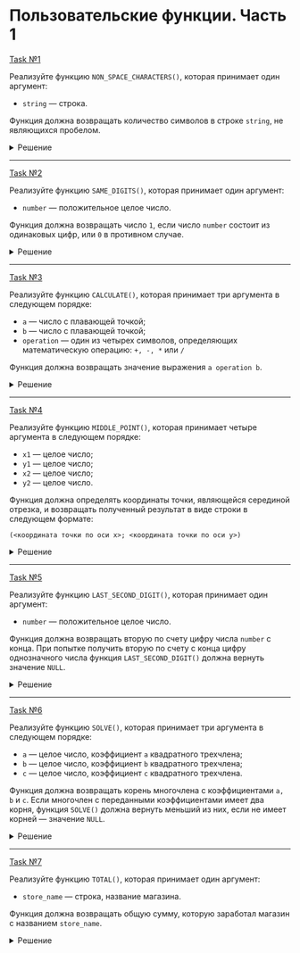 # Пользовательские функции. Часть 1

[Task №1](https://stepik.org/lesson/1162023/step/12?unit=1174328)

Реализуйте функцию `NON_SPACE_CHARACTERS()`, которая принимает один аргумент:

* `string` — строка.

Функция должна возвращать количество символов в строке `string`, не являющихся пробелом.

<details>
  <summary>Решение</summary>

  ```sql
  DELIMITER //
  CREATE FUNCTION NON_SPACE_CHARACTERS(string TEXT)
  RETURNS INT
  DETERMINISTIC
  BEGIN
      RETURN CHAR_LENGTH(REPLACE(string, ' ', ''));
  END //
  DELIMITER ;
  ```

</details>

---

[Task №2](https://stepik.org/lesson/1162023/step/13?unit=1174328)

Реализуйте функцию `SAME_DIGITS()`, которая принимает один аргумент:

* `number` — положительное целое число.

Функция должна возвращать число `1`, если число `number` состоит из одинаковых цифр, или `0` в противном случае.

<details>
  <summary>Решение</summary>

  ```sql
  DELIMITER //
  CREATE FUNCTION SAME_DIGITS(number INT)
  RETURNS INT
  DETERMINISTIC
  BEGIN
      RETURN IF(REPLACE(number, RIGHT(number, 1), '') = 0, 1, 0);
  END //
  DELIMITER ;
  ```

</details>

---

[Task №3](https://stepik.org/lesson/1162023/step/14?unit=1174328)

Реализуйте функцию `CALCULATE()`, которая принимает три аргумента в следующем порядке:

* `a` — число с плавающей точкой;
* `b` — число с плавающей точкой;
* `operation` — один из четырех символов, определяющих математическую операцию: `+, -, *` или `/`

Функция должна возвращать значение выражения `a operation b`.

<details>
  <summary>Решение</summary>

  ```sql
  DELIMITER //
  CREATE FUNCTION CALCULATE(a FLOAT, b FLOAT, operation TEXT)
  RETURNS FLOAT
  DETERMINISTIC
  BEGIN
      RETURN CASE
                 WHEN operation = '+' THEN a + b
                 WHEN operation = '-' THEN a - b
                 WHEN operation = '*' THEN a * b
                 ELSE a / b
             END;
  END //
  DELIMITER ;
  ```

</details>

---

[Task №4](https://stepik.org/lesson/1162023/step/15?unit=1174328)

Реализуйте функцию `MIDDLE_POINT()`, которая принимает четыре аргумента в следующем порядке:

* `x1` — целое число;
* `y1` — целое число;
* `x2` — целое число;
* `y2` — целое число.

Функция должна определять координаты точки, являющейся серединой отрезка, и возвращать полученный результат в виде строки в следующем формате:

`(<координата точки по оси x>; <координата точки по оси y>)`

<details>
  <summary>Решение</summary>

  ```sql
  DELIMITER //
  CREATE FUNCTION MIDDLE_POINT(x1 INT, y1 INT, x2 INT, y2 INT)
  RETURNS TEXT
  DETERMINISTIC
  BEGIN
      DECLARE x FLOAT;
      DECLARE y FLOAT;
      SET x := (x1 + x2) / 2;
      SET y := (y1 + y2) / 2;
      RETURN CONCAT('(', x, '; ', y, ')');
  END //
  DELIMITER ;
  ```

</details>

---

[Task №5](https://stepik.org/lesson/1162023/step/16?unit=1174328)

Реализуйте функцию `LAST_SECOND_DIGIT()`, которая принимает один аргумент:

* `number` — положительное целое число.

Функция должна возвращать вторую по счету цифру числа `number` с конца. При попытке получить вторую по счету с конца цифру однозначного числа функция `LAST_SECOND_DIGIT()` должна вернуть значение `NULL`.

<details>
  <summary>Решение</summary>

  ```sql
  DELIMITER //
  CREATE FUNCTION LAST_SECOND_DIGIT(number INT)
  RETURNS INT
  DETERMINISTIC
  BEGIN
      DECLARE digit INT;
      SET digit := LEFT(RIGHT(number, 2), 1);
      RETURN IF(CHAR_LENGTH(number) = 1, NULL, digit);
  END //
  DELIMITER ;
  ```

</details>

---

[Task №6](https://stepik.org/lesson/1162023/step/17?unit=1174328)

Реализуйте функцию `SOLVE()`, которая принимает три аргумента в следующем порядке:

* `a` — целое число, коэффициент `a` квадратного трехчлена;
* `b` — целое число, коэффициент `b` квадратного трехчлена;
* `c` — целое число, коэффициент `c` квадратного трехчлена.

Функция должна возвращать корень многочлена с коэффициентами `a, b` и `c`. Если многочлен с переданными коэффициентами имеет два корня, функция `SOLVE()` должна вернуть меньший из них, если не имеет корней — значение `NULL`.

<details>
  <summary>Решение</summary>

  ```sql
  DELIMITER //
  CREATE FUNCTION SOLVE(a INT, b INT, c INT)
  RETURNS FLOAT
  DETERMINISTIC
  BEGIN
      DECLARE dis INT;
      SET dis = b*b - 4*a*c;
      RETURN CASE
                 WHEN SQRT(dis) < 0 THEN NULL
                 WHEN SQRT(dis) = 0 THEN -b / (2*a)
                 ELSE LEAST((-b+SQRT(dis))/(2*a), (-b-SQRT(dis))/(2*a))
             END;
  END //
  DELIMITER ;
  ```

</details>

---

[Task №7](https://stepik.org/lesson/1162023/step/18?unit=1174328)

Реализуйте функцию `TOTAL()`, которая принимает один аргумент:

* `store_name` — строка, название магазина.

Функция должна возвращать общую сумму, которую заработал магазин с названием `store_name`.

<details>
  <summary>Решение</summary>

  ```sql
  DELIMITER //
  CREATE FUNCTION TOTAL(store_name TEXT)
  RETURNS INT
  NOT DETERMINISTIC
  READS SQL DATA
  BEGIN
      RETURN (SELECT SUM(amount)
              FROM Orders
              WHERE store = store_name);
  END //
  DELIMITER ;
  ```

</details>
